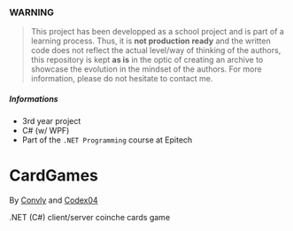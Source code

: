 ### WARNING
> This project has been developped as a school project and is part of a learning process. Thus, it is __not production ready__ and the written code does not reflect the actual level/way of thinking of the authors, this repository is kept __as is__ in the optic of creating an archive to showcase the evolution in the mindset of the authors. For more information, please do not hesitate to contact me.

##### Informations
- 3rd year project
- C# (w/ WPF)
- Part of the `.NET Programming` course at Epitech

# CardGames

By [Convly](https://github.com/Convly) and [Codex04](https://github.com/Codex04)

.NET (C#) client/server coinche cards game
